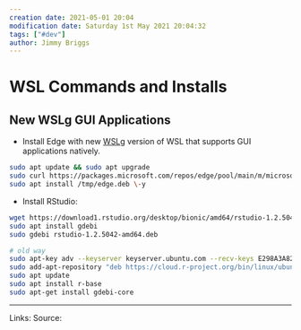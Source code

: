 ```yaml
---
creation date: 2021-05-01 20:04
modification date: Saturday 1st May 2021 20:04:32
tags: ["#dev"]
author: Jimmy Briggs
---
```


# WSL Commands and Installs

## New WSLg GUI Applications

- Install Edge with new [WSLg](https://github.com/windows/wslg) version of WSL that supports GUI applications natively.

```bash
sudo apt update && sudo apt upgrade
sudo curl https://packages.microsoft.com/repos/edge/pool/main/m/microsoft-edge-dev/microsoft-edge-dev_91.0.852.0-1_amd64.deb -o /tmp/edge.deb
sudo apt install /tmp/edge.deb \-y
```

- Install RStudio:

```bash
wget https://download1.rstudio.org/desktop/bionic/amd64/rstudio-1.2.5042-amd64.deb
sudo apt install gdebi
sudo gdebi rstudio-1.2.5042-amd64.deb

# old way
sudo apt-key adv --keyserver keyserver.ubuntu.com --recv-keys E298A3A825C0D65DFD57CBB651716619E084DAB9
sudo add-apt-repository "deb https://cloud.r-project.org/bin/linux/ubuntu focal-cran40/"
sudo apt update
sudo apt install r-base
sudo apt-get install gdebi-core
```

***
Links: 
Source:

